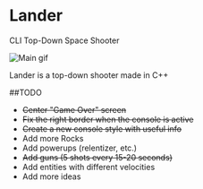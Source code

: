 # Lander
CLI Top-Down Space Shooter

![Main gif](http://i.imgur.com/n7N9KJv.gif)

Lander is a top-down shooter made in C++

##TODO
* ~~Center "Game Over" screen~~
* ~~Fix the right border when the console is active~~
* ~~Create a new console style with useful info~~
* Add more Rocks
* Add powerups (relentizer, etc.)
* ~~Add guns (5 shots every 15-20 seconds)~~
* Add entities with different velocities
* Add more ideas